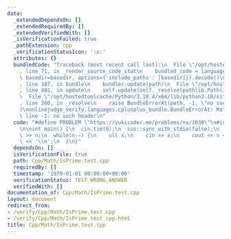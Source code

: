 ```yaml
---
data:
  _extendedDependsOn: []
  _extendedRequiredBy: []
  _extendedVerifiedWith: []
  _isVerificationFailed: true
  _pathExtension: cpp
  _verificationStatusIcon: ':x:'
  attributes: {}
  bundledCode: "Traceback (most recent call last):\n  File \"/opt/hostedtoolcache/Python/3.10.4/x64/lib/python3.10/site-packages/onlinejudge_verify/documentation/build.py\"\
    , line 71, in _render_source_code_stat\n    bundled_code = language.bundle(stat.path,\
    \ basedir=basedir, options={'include_paths': [basedir]}).decode()\n  File \"/opt/hostedtoolcache/Python/3.10.4/x64/lib/python3.10/site-packages/onlinejudge_verify/languages/cplusplus.py\"\
    , line 187, in bundle\n    bundler.update(path)\n  File \"/opt/hostedtoolcache/Python/3.10.4/x64/lib/python3.10/site-packages/onlinejudge_verify/languages/cplusplus_bundle.py\"\
    , line 401, in update\n    self.update(self._resolve(pathlib.Path(included), included_from=path))\n\
    \  File \"/opt/hostedtoolcache/Python/3.10.4/x64/lib/python3.10/site-packages/onlinejudge_verify/languages/cplusplus_bundle.py\"\
    , line 260, in _resolve\n    raise BundleErrorAt(path, -1, \"no such header\"\
    )\nonlinejudge_verify.languages.cplusplus_bundle.BundleErrorAt: Math/Prime.hpp:\
    \ line -1: no such header\n"
  code: "#define PROBLEM \"https://yukicoder.me/problems/no/3030\"\n#include \"Math/Prime.hpp\"\
    \n\nint main() {\n  cin.tie(0);\n  ios::sync_with_stdio(false);\n  int n;\n  cin\
    \ >> n;\n  while(n--) {\n    ull x;\n    cin >> x;\n    cout << x << ' ' << isPrime(x)\
    \ << '\\n';\n  }\n}"
  dependsOn: []
  isVerificationFile: true
  path: Cpp/Math/IsPrime.test.cpp
  requiredBy: []
  timestamp: '1970-01-01 00:00:00+00:00'
  verificationStatus: TEST_WRONG_ANSWER
  verifiedWith: []
documentation_of: Cpp/Math/IsPrime.test.cpp
layout: document
redirect_from:
- /verify/Cpp/Math/IsPrime.test.cpp
- /verify/Cpp/Math/IsPrime.test.cpp.html
title: Cpp/Math/IsPrime.test.cpp
---
```

